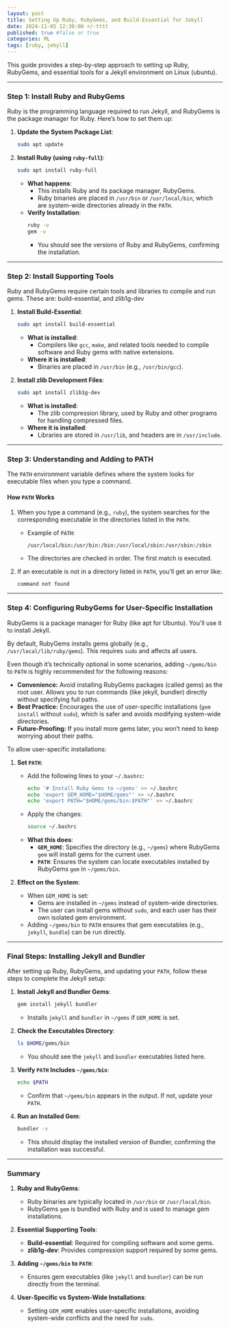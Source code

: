 ```yaml
---
layout: post
title: Setting Up Ruby, RubyGems, and Build-Essential for Jekyll
date: 2024-11-05 12:30:00 +/-tttt
published: true #false or true
categories: ML
tags: [ruby, jekyll]
---
```


This guide provides a step-by-step approach to setting up Ruby, RubyGems, and essential tools for a Jekyll environment on Linux (ubuntu).

---

### **Step 1: Install Ruby and RubyGems**
Ruby is the programming language required to run Jekyll, and RubyGems is the package manager for Ruby. Here’s how to set them up:

1. **Update the System Package List**:
   ```bash
   sudo apt update
   ```

2. **Install Ruby (using `ruby-full`)**:
   ```bash
   sudo apt install ruby-full
   ```
   - **What happens**:  
     - This installs Ruby and its package manager, RubyGems.
     - Ruby binaries are placed in `/usr/bin` or `/usr/local/bin`, which are system-wide directories already in the `PATH`.
   - **Verify Installation**:
     ```bash
     ruby -v
     gem -v
     ```
     - You should see the versions of Ruby and RubyGems, confirming the installation.

---

### **Step 2: Install Supporting Tools**
Ruby and RubyGems require certain tools and libraries to compile and run gems. 
These are: build-essential, and zlib1g-dev

1. **Install Build-Essential**:
   ```bash
   sudo apt install build-essential
   ```
   - **What is installed**:  
     - Compilers like `gcc`, `make`, and related tools needed to compile software and Ruby gems with native extensions.
   - **Where it is installed**:  
     - Binaries are placed in `/usr/bin` (e.g., `/usr/bin/gcc`).

2. **Install zlib Development Files**:
   ```bash
   sudo apt install zlib1g-dev
   ```
   - **What is installed**:  
     - The zlib compression library, used by Ruby and other programs for handling compressed files.
   - **Where it is installed**:  
     - Libraries are stored in `/usr/lib`, and headers are in `/usr/include`.

---

### **Step 3: Understanding and Adding to PATH**
The `PATH` environment variable defines where the system looks for executable files when you type a command.

#### **How `PATH` Works**
1. When you type a command (e.g., `ruby`), the system searches for the corresponding executable in the directories listed in the `PATH`.
   - Example of `PATH`:
     ```
     /usr/local/bin:/usr/bin:/bin:/usr/local/sbin:/usr/sbin:/sbin
     ```
   - The directories are checked in order. The first match is executed.

2. If an executable is not in a directory listed in `PATH`, you’ll get an error like:
   ```
   command not found
   ```

---

### **Step 4: Configuring RubyGems for User-Specific Installation**
RubyGems is a package manager for Ruby (like apt for Ubuntu). You'll use it to install Jekyll.

By default, RubyGems installs gems globally (e.g., `/usr/local/lib/ruby/gems`). This requires `sudo` and affects all users.

Even though it’s technically optional in some scenarios, adding `~/gems/bin` to `PATH` is highly recommended for the following reasons:

- **Convenience:** Avoid installing RubyGems packages (called gems) as the root user. Allows you to run commands (like jekyll, bundler) directly without specifying full paths.
- **Best Practice:** Encourages the use of user-specific installations (`gem install` without `sudo`), which is safer and avoids modifying system-wide directories.
- **Future-Proofing:** If you install more gems later, you won’t need to keep worrying about their paths.

To allow user-specific installations:
1. **Set `PATH`**:
   - Add the following lines to your `~/.bashrc`:
     ```bash
     echo '# Install Ruby Gems to ~/gems' >> ~/.bashrc
     echo 'export GEM_HOME="$HOME/gems"' >> ~/.bashrc
     echo 'export PATH="$HOME/gems/bin:$PATH"' >> ~/.bashrc
     ```
   - Apply the changes:
     ```bash
     source ~/.bashrc
     ```
   - **What this does**:
     - **`GEM_HOME`**: Specifies the directory (e.g., `~/gems`) where RubyGems `gem` will install gems for the current user.
     - **`PATH`**: Ensures the system can locate executables installed by RubyGems `gem` in `~/gems/bin`.

2. **Effect on the System**:
   - When `GEM_HOME` is set:
     - Gems are installed in `~/gems` instead of system-wide directories.
     - The user can install gems without `sudo`, and each user has their own isolated gem environment.
   - Adding `~/gems/bin` to `PATH` ensures that gem executables (e.g., `jekyll`, `bundle`) can be run directly.

---


### **Final Steps: Installing Jekyll and Bundler**
After setting up Ruby, RubyGems, and updating your `PATH`, follow these steps to complete the Jekyll setup:

1. **Install Jekyll and Bundler Gems**:
   ```bash
   gem install jekyll bundler
   ```
   - Installs `jekyll` and `bundler` in `~/gems` if `GEM_HOME` is set.

2. **Check the Executables Directory**:
   ```bash
   ls $HOME/gems/bin
   ```
   - You should see the `jekyll` and `bundler` executables listed here.

3. **Verify `PATH` Includes `~/gems/bin`**:
   ```bash
   echo $PATH
   ```
   - Confirm that `~/gems/bin` appears in the output. If not, update your `PATH`.

4. **Run an Installed Gem**:
   ```bash
   bundler -v
   ```
   - This should display the installed version of Bundler, confirming the installation was successful.

---

### **Summary**

1. **Ruby and RubyGems**:
   - Ruby binaries are typically located in `/usr/bin` or `/usr/local/bin`.
   - RubyGems `gem` is bundled with Ruby and is used to manage gem installations.

2. **Essential Supporting Tools**:
   - **Build-essential**: Required for compiling software and some gems.
   - **zlib1g-dev**: Provides compression support required by some gems.

3. **Adding `~/gems/bin` to `PATH`**:
   - Ensures gem executables (like `jekyll` and `bundler`) can be run directly from the terminal.

4. **User-Specific vs System-Wide Installations**:
   - Setting `GEM_HOME` enables user-specific installations, avoiding system-wide conflicts and the need for `sudo`.


















